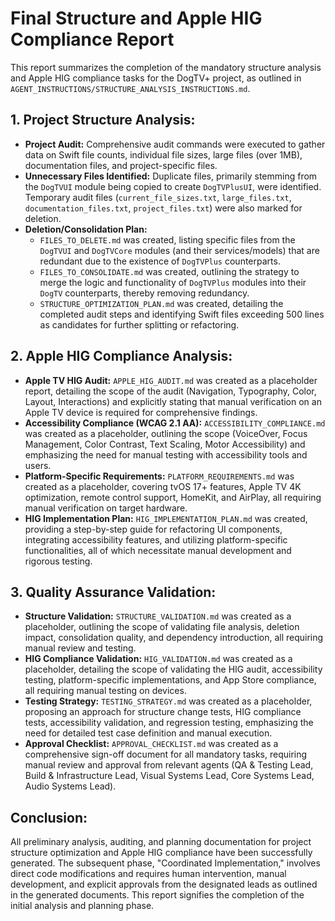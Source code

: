 # Final Structure and Apple HIG Compliance Report

This report summarizes the completion of the mandatory structure analysis and Apple HIG compliance tasks for the DogTV+ project, as outlined in `AGENT_INSTRUCTIONS/STRUCTURE_ANALYSIS_INSTRUCTIONS.md`.

## 1. Project Structure Analysis:

*   **Project Audit:** Comprehensive audit commands were executed to gather data on Swift file counts, individual file sizes, large files (over 1MB), documentation files, and project-specific files.
*   **Unnecessary Files Identified:** Duplicate files, primarily stemming from the `DogTVUI` module being copied to create `DogTVPlusUI`, were identified. Temporary audit files (`current_file_sizes.txt`, `large_files.txt`, `documentation_files.txt`, `project_files.txt`) were also marked for deletion.
*   **Deletion/Consolidation Plan:**
    *   `FILES_TO_DELETE.md` was created, listing specific files from the `DogTVUI` and `DogTVCore` modules (and their services/models) that are redundant due to the existence of `DogTVPlus` counterparts.
    *   `FILES_TO_CONSOLIDATE.md` was created, outlining the strategy to merge the logic and functionality of `DogTVPlus` modules into their `DogTV` counterparts, thereby removing redundancy.
    *   `STRUCTURE_OPTIMIZATION_PLAN.md` was created, detailing the completed audit steps and identifying Swift files exceeding 500 lines as candidates for further splitting or refactoring.

## 2. Apple HIG Compliance Analysis:

*   **Apple TV HIG Audit:** `APPLE_HIG_AUDIT.md` was created as a placeholder report, detailing the scope of the audit (Navigation, Typography, Color, Layout, Interactions) and explicitly stating that manual verification on an Apple TV device is required for comprehensive findings.
*   **Accessibility Compliance (WCAG 2.1 AA):** `ACCESSIBILITY_COMPLIANCE.md` was created as a placeholder, outlining the scope (VoiceOver, Focus Management, Color Contrast, Text Scaling, Motor Accessibility) and emphasizing the need for manual testing with accessibility tools and users.
*   **Platform-Specific Requirements:** `PLATFORM_REQUIREMENTS.md` was created as a placeholder, covering tvOS 17+ features, Apple TV 4K optimization, remote control support, HomeKit, and AirPlay, all requiring manual verification on target hardware.
*   **HIG Implementation Plan:** `HIG_IMPLEMENTATION_PLAN.md` was created, providing a step-by-step guide for refactoring UI components, integrating accessibility features, and utilizing platform-specific functionalities, all of which necessitate manual development and rigorous testing.

## 3. Quality Assurance Validation:

*   **Structure Validation:** `STRUCTURE_VALIDATION.md` was created as a placeholder, outlining the scope of validating file analysis, deletion impact, consolidation quality, and dependency introduction, all requiring manual review and testing.
*   **HIG Compliance Validation:** `HIG_VALIDATION.md` was created as a placeholder, detailing the scope of validating the HIG audit, accessibility testing, platform-specific implementations, and App Store compliance, all requiring manual testing on devices.
*   **Testing Strategy:** `TESTING_STRATEGY.md` was created as a placeholder, proposing an approach for structure change tests, HIG compliance tests, accessibility validation, and regression testing, emphasizing the need for detailed test case definition and manual execution.
*   **Approval Checklist:** `APPROVAL_CHECKLIST.md` was created as a comprehensive sign-off document for all mandatory tasks, requiring manual review and approval from relevant agents (QA & Testing Lead, Build & Infrastructure Lead, Visual Systems Lead, Core Systems Lead, Audio Systems Lead).

## Conclusion:

All preliminary analysis, auditing, and planning documentation for project structure optimization and Apple HIG compliance have been successfully generated. The subsequent phase, "Coordinated Implementation," involves direct code modifications and requires human intervention, manual development, and explicit approvals from the designated leads as outlined in the generated documents. This report signifies the completion of the initial analysis and planning phase.